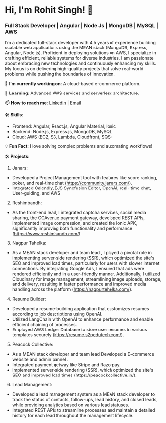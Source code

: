 # Hi, I'm Rohit Singh! 👋

### Full Stack Developer | Angular | Node Js | MongoDB | MySQL | AWS

I’m a dedicated full-stack developer with 4.5 years of experience building scalable web applications using the MEAN stack (MongoDB, Express, Angular, Node.js). Proficient in deploying solutions on AWS, I specialize in crafting efficient, reliable systems for diverse industries. I am passionate about embracing new technologies and continuously enhancing my skills. My focus is on delivering high-quality projects that solve real-world problems while pushing the boundaries of innovation.

🔭 **I’m currently working on**: A cloud-based e-commerce platform.

🌱 **Learning**: Advanced AWS services and serverless architecture.

📫 **How to reach me**: [LinkedIn](https://www.linkedin.com/in/rohit-singh-53477a14a/) | [Email](mailto:rohitjsingh16@gmail.com)

🛠️ **Skills**:
- Frontend: Angular, React.js, Angular Material, Ionic
- Backend: Node.js, Express.js, MongoDB, MySQL
- Cloud: AWS (EC2, S3, Lambda, Cloudfront, SQS)

💡 **Fun Fact**: I love solving complex problems and automating workflows!

🛠️ **Projects**:

1) Janars:

- Developed a Project Management tool with features like
score ranking, poker, and real-time chat
(https://community.janars.com/).
- Integrated Calendly, EJS Syncfusion Editor, OpenAI, real-
time chat, User-guiding, and AWS

2) Reshimbandh:

- As the front-end lead, I integrated captcha services, social media sharing, the CCAvenue payment gateway, developed REST APIs, implemented image compression, and created the Ionic APK, significantly improving both functionality and performance (https://www.reshimbandh.com/).

3) Nagpur Tahelka:

- As a MEAN stack developer and team lead , I played a pivotal role in implementing server-side rendering (SSR), which optimized the site's SEO and improved load times, particularly for users with slower internet connections. By integrating Google Ads, I ensured that ads were rendered efficiently and in a user-friendly manner. Additionally, I utilized Cloudinary for image management, streamlining image uploads, storage, and delivery, resulting in faster performance and improved media handling across the platform (https://nagpurtehelka.com/).

4) Resume Builder:

- Developed a resume-building application that customizes resumes according to job descriptions using OpenAI.
- Utilized LangChain with OpenAI to enhance performance and enable efficient chaining of processes.
- Employed AWS Ledger Database to store user resumes in various templates securely (https://resume.s2pedutech.com/).

5) Peacock Collective:

- As a MEAN stack developer and team lead Developed a E-commerce website and admin pannel .
- Integrated payment getway like Stripe and Razorpay.
- implemented server-side rendering (SSR), which optimized the site's SEO and improved load times (https://peacockcollective.in/).

6) Lead Management:

- Developed a lead management system as a MEAN stack developer to track the status of contacts, follow-ups, lead history, and closed leads, while providing analytics based on various lead statuses.
- Integrated REST APIs to streamline processes and maintain a detailed history for each lead throughout the management lifecycle.

